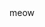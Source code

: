 <div id="header" align="center">
  meow </3
  <img src="https://gifdb.com/images/high/dope-anime-girl-my-dress-up-darling-xnfq5yf54phnr8tk.webp" width="500"/>
</div>
